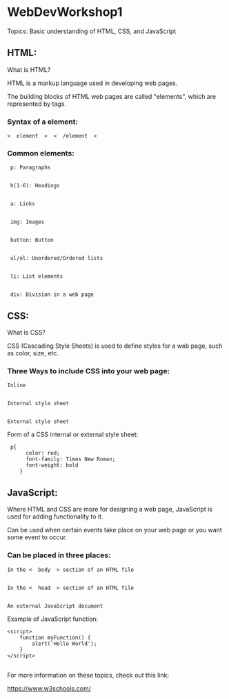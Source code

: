 # WebDevWorkshop1
Topics: Basic understanding of HTML, CSS, and JavaScript


## HTML:

What is HTML?


HTML is a markup language used in developing web pages.


The building blocks of HTML web pages are called "elements", which are represented by tags.


### Syntax of a element:


    <  element  >  <  /element  >

### Common elements:


     p: Paragraphs


     h(1-6): Headings


     a: Links


     img: Images


     button: Button


     ul/ol: Unordered/Ordered lists
     
     
     li: List elements


     div: Division in a web page



## CSS:


What is CSS?


CSS (Cascading Style Sheets) is used to define styles for a web page, such as color, size, etc.


### Three Ways to include CSS into your web page:


    Inline 


    Internal style sheet


    External style sheet


Form of a CSS internal or external style sheet:


     p{
          color: red;
          font-family: Times New Roman;
          font-weight: bold
        }
        
        
## JavaScript:


Where HTML and CSS are more for designing a web page, JavaScript is used for adding functionality to it.


Can be used when certain events take place on your web page or you want some event to occur. 


### Can be placed in three places:


    In the <  body  > section of an HTML file


    In the <  head  > section of an HTML file


    An external JavaScript document 
     
         
 Example of JavaScript function:
 
    <script>
        function myFunction() {
            alert('Hello World');
        }
    </script>
    
    

##

For more information on these topics, check out this link:


https://www.w3schools.com/
